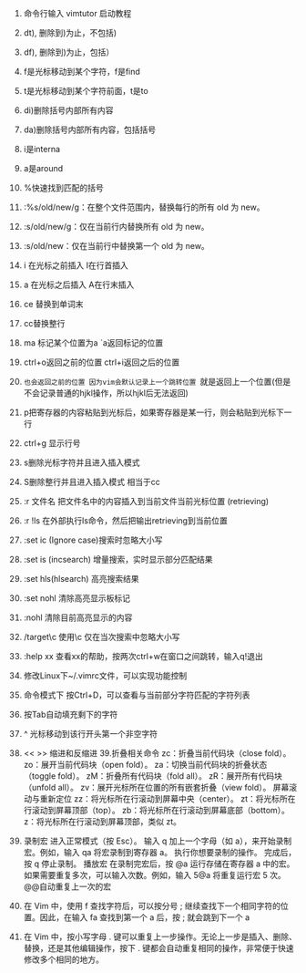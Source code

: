 1. 命令行输入 vimtutor 启动教程  
2. dt), 删除到)为止，不包括)
3. df), 删除到)为止，包括）
4. f是光标移动到某个字符，f是find
5. t是光标移动到某个字符前面，t是to
6. di)删除括号内部所有内容
7. da)删除括号内部所有内容，包括括号
8. i是interna
9. a是around
10. %快速找到匹配的括号
11. :%s/old/new/g：在整个文件范围内，替换每行的所有 old 为 new。
12. :s/old/new/g：仅在当前行内替换所有 old 为 new。
13. :s/old/new：仅在当前行中替换第一个 old 为 new。
14. i 在光标之前插入 I在行首插入
15. a 在光标之后插入 A在行末插入
16. ce 替换到单词末
17. cc替换整行
18. ma 标记某个位置为a `a返回标记的位置
19. ctrl+o返回之前的位置 ctrl+i返回之后的位置
20. ``也会返回之前的位置 因为vim会默认记录上一个跳转位置 ``就是返回上一个位置(但是不会记录普通的hjkl操作，所以hjkl后无法返回)
21. p把寄存器的内容粘贴到光标后，如果寄存器是某一行，则会粘贴到光标下一行
22. ctrl+g 显示行号
23. s删除光标字符并且进入插入模式
24. S删除整行并且进入插入模式 相当于cc
25. :r 文件名 把文件名中的内容插入到当前文件当前光标位置 (retrieving)
26. :r !ls 在外部执行ls命令，然后把输出retrieving到当前位置
27. :set ic (Ignore case)搜索时忽略大小写
28. :set is (incsearch) 增量搜索，实时显示部分匹配结果
29. :set hls(hlsearch) 高亮搜索结果
30. :set nohl 清除高亮显示板标记
31. :nohl 清除目前高亮显示的内容
32. /target\c 使用\c 仅在当次搜索中忽略大小写
33. :help xx 查看xx的帮助，按两次ctrl+w在窗口之间跳转，输入q!退出
34. 修改Linux下~/.vimrc文件，可以实现功能控制
35. 命令模式下 按Ctrl+D，可以查看与当前部分字符匹配的字符列表
36. 按Tab自动填充剩下的字符
37. ^ 光标移动到该行开头第一个非空字符
38. << >> 缩进和反缩进
39.折叠相关命令
    zc：折叠当前代码块（close fold）。
    zo：展开当前代码块（open fold）。
    za：切换当前代码块的折叠状态（toggle fold）。
    zM：折叠所有代码块（fold all）。
    zR：展开所有代码块（unfold all）。
    zv：展开光标所在位置的所有嵌套折叠（view fold）。
    屏幕滚动与重新定位
    zz：将光标所在行滚动到屏幕中央（center）。
    zt：将光标所在行滚动到屏幕顶部（top）。
    zb：将光标所在行滚动到屏幕底部（bottom）。
    z<Enter>：将光标所在行滚动到屏幕顶部，类似 zt。
40. 录制宏
    进入正常模式（按 Esc）。
    输入 q 加上一个字母（如 a），来开始录制宏。例如，输入 qa 将宏录制到寄存器 a。
    执行你想要录制的操作。
    完成后，按 q 停止录制。
 播放宏
    在录制完宏后，按 @a 运行存储在寄存器 a 中的宏。
    如果需要重复多次，可以输入次数。例如，输入 5@a 将重复运行宏 5 次。
    @@自动重复上一次的宏

41. 在 Vim 中，使用 f 查找字符后，可以按分号 ; 继续查找下一个相同字符的位置。因此，在输入 fa 查找到第一个 a 后，按 ; 就会跳到下一个 a
42. 在 Vim 中，按小写字母 . 键可以重复上一步操作。无论上一步是插入、删除、替换，还是其他编辑操作，按下 . 键都会自动重复相同的操作，非常便于快速修改多个相同的地方。